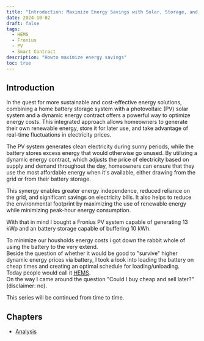 ```yaml
---
title: "Introduction: Maximize Energy Savings with Solar, Storage, and Smart Contracts"
date: 2024-10-02
draft: false
tags:
  - HEMS
  - Fronius
  - PV
  - Smart Contract
description: "Howto maximize energy savings"
toc: true
---
```


## Introduction
In the quest for more sustainable and cost-effective energy solutions, combining a home battery storage system with a photovoltaic (PV) solar system and a dynamic energy contract offers a powerful way to optimize energy costs. This integrated approach allows homeowners to generate their own renewable energy, store it for later use, and take advantage of real-time fluctuations in electricity prices.  

The PV system generates clean electricity during sunny periods, while the battery stores excess energy that would otherwise go unused. By utilizing a dynamic energy contract, which adjusts the price of electricity based on supply and demand throughout the day, homeowners can ensure that they use the most affordable energy when it's available, either drawing from the grid or from their battery storage.  

This synergy enables greater energy independence, reduced reliance on the grid, and significant savings on electricity bills. It also helps to reduce the environmental footprint by maximizing the use of renewable energy while minimizing peak-hour energy consumption.  

With that in mind I bought a Fronius PV system capable of generating 13 kWp and an battery storage capable of buffering 10 kWh.  

To minimize our housholds energy costs i got down the rabbit whole of using the battery to the very extend.  
Beside the question of whether it would be good to "survive" higher dynamic energy prices via battery, I took a look into loading the battery on cheap times and creating an optimal schedule for loading/unloading.  
Today people would call it [HEMS](https://senec.com/de/magazin/hems).  
On the way I came around the question "Could I buy cheap and sell later?" (disclaimer: no).  

This series will be continued from time to time.

## Chapters

- [Analysis](content/blogs/energy-storage-analysis.md)